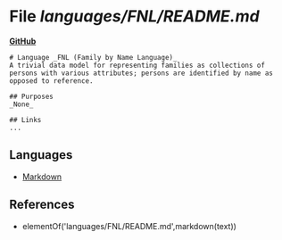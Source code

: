 # File _languages/FNL/README.md_
**[GitHub](https://github.com/softlang/yas/blob/master/languages/FNL/README.md)**
```
# Language _FNL (Family by Name Language)_
A trivial data model for representing families as collections of persons with various attributes; persons are identified by name as opposed to reference.

## Purposes
_None_

## Links
...
```

## Languages
* [Markdown](../languages/Markdown.md)

## References
* elementOf('languages/FNL/README.md',markdown(text))
